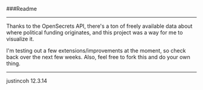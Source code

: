 ###Readme
***

Thanks to the OpenSecrets API, there's a ton of freely available data
about where political funding originates, and this project was a way for me to visualize it.


I'm testing out a few extensions/improvements at the moment, so check back over the next few weeks.
Also, feel free to fork this and do your own thing.

***
justincoh 12.3.14


